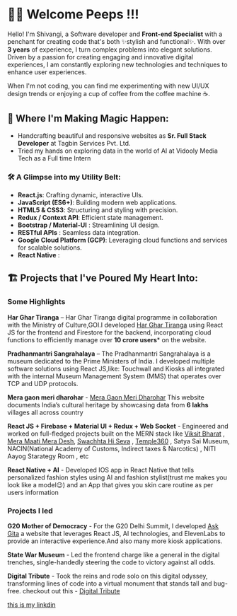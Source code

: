 # 👋👋 Welcome Peeps !!! 

Hello! I'm Shivangi, a Software developer and **Front-end Specialist** with a penchant for creating code that's both ✨stylish and functional✨. With over **3 years** of experience, I turn complex problems into elegant solutions. Driven by a passion for creating engaging and innovative digital experiences, I am constantly exploring new technologies and techniques to enhance user experiences.

When I'm not coding, you can find me experimenting with new UI/UX design trends or enjoying a cup of coffee from the coffee machine ☕️.

## 🏢  Where I'm Making Magic Happen:
- Handcrafting beautiful and responsive websites as **Sr. Full Stack Developer** at Tagbin Services Pvt. Ltd.
- Tried my hands on exploring data in the world of AI at Vidooly Media Tech as a Full time Intern

### 🛠️ A Glimpse into my Utility Belt:
- **React.js**: Crafting dynamic, interactive UIs.
- **JavaScript (ES6+)**: Building modern web applications.
- **HTML5 & CSS3**: Structuring and styling with precision.
- **Redux / Context API**: Efficient state management.
- **Bootstrap / Material-UI** : Streamlining UI design.
- **RESTful APIs** : Seamless data integration.
- **Google Cloud Platform (GCP)**: Leveraging cloud functions and services for scalable solutions.
- **React Native** : 


## 🏗️ Projects that I've Poured My Heart Into:

### Some Highlights
**Har Ghar Tiranga** – Har Ghar Tiranga digital programme in collaboration with the Ministry of Culture,GOI.I developed [Har Ghar Tiranga](harghartiranga.com) using React JS for the frontend and Firestore for the backend, incorporating cloud functions to efficiently manage over **10 crore users*** on the website.

**Pradhanmantri Sangrahalaya** – The Pradhanmantri Sangrahalaya is a museum dedicated to the Prime Ministers of India. I developed multiple software solutions using React JS,like: Touchwall and Kiosks all integrated with the internal Museum Management System (MMS) that operates over TCP and UDP protocols.

**Mera gaon meri dharohar** - [Mera Gaon Meri Dharohar](https://mgmd.gov.in) This website documents India’s cultural heritage by showcasing data from **6 lakhs** villages all across country

**React JS + Firebase + Material UI + Redux + Web Socket** - Engineered and worked on full-fledged projects built on the MERN stack like [Viksit Bharat](https://viksitbharatsankalp.gov.in/) , [Mera Maati Mera Desh](https://merimaatimeradesh.gov.in/), [Swachhta Hi Seva](https://swachhatahiseva.com/) , [Temple360](temple360.in) , Satya Sai Museum, NACIN(National Academy of Customs, Indirect taxes & Narcotics) , NITI Aayog Starategy Room , etc

**React Native + AI** - Developed IOS app in React Native that tells personalized fashion styles using AI and fashion stylist(trust me makes you look like a model😉) and an App that gives you skin care routine as per users information

### Projects I led

**G20 Mother of Democracy** - For the G20 Delhi Summit, I developed [Ask Gita](askgita.ai) a website that leverages React JS, AI technologies, and ElevenLabs to provide an interactive experience.And also many more kiosk applications. 

**State War Museum** -  Led the frontend charge like a general in the digital trenches, single-handedly steering the code to victory against all odds.

**Digital Tribute** - Took the reins and rode solo on this digital odyssey, transforming lines of code into a virtual monument that stands tall and bug-free. checkout out this - [Digital Tribute](https://digitaltribute.in/)

[this is my linkdin](https://www.linkedin.com/in/shiv4ngi/)
